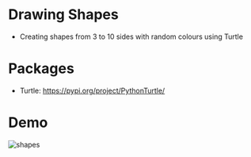 # Drawing Shapes
 - Creating shapes from 3 to 10 sides with random colours using Turtle 
 # Packages
  - Turtle: https://pypi.org/project/PythonTurtle/
# Demo 
![shapes](https://user-images.githubusercontent.com/50704452/100743619-35519b00-33e5-11eb-8b51-8bc5e44db0b8.gif)
